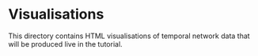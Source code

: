 # Visualisations

This directory contains HTML visualisations of temporal network data that will be produced live in the tutorial.
